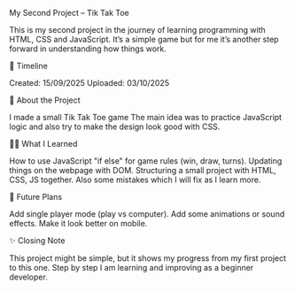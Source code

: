 My Second Project – Tik Tak Toe 

This is my second project in the journey of learning programming with HTML, CSS and JavaScript.
It’s a simple game but for me it’s another step forward in understanding how things work.

📅 Timeline

Created: 15/09/2025
Uploaded: 03/10/2025

🔎 About the Project

I made a small Tik Tak Toe game The main idea was to practice JavaScript logic and also try to make the design look good with CSS.

🧑‍💻 What I Learned

How to use JavaScript "if else" for game rules (win, draw, turns).
Updating things on the webpage with DOM.
Structuring a small project with HTML, CSS, JS together.
Also some mistakes which I will fix as I learn more.

🚀 Future Plans

Add single player mode (play vs computer).
Add some animations or sound effects.
Make it look better on mobile.

✨ Closing Note

This project might be simple, but it shows my progress from my first project to this one.
Step by step I am learning and improving as a beginner developer.
